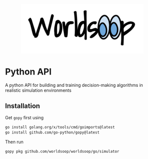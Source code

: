 <p align="center">
<img src="./assets/web-heading.png" width="400"/>
</p>

# Python API

A python API for building and training decision-making algorithms in realistic simulation environments

## Installation

Get `gopy` first using

```bash
go install golang.org/x/tools/cmd/goimports@latest
go install github.com/go-python/gopy@latest
```

Then run

```bash
gopy pkg github.com/worldsoop/worldsoop/go/simulator
```
